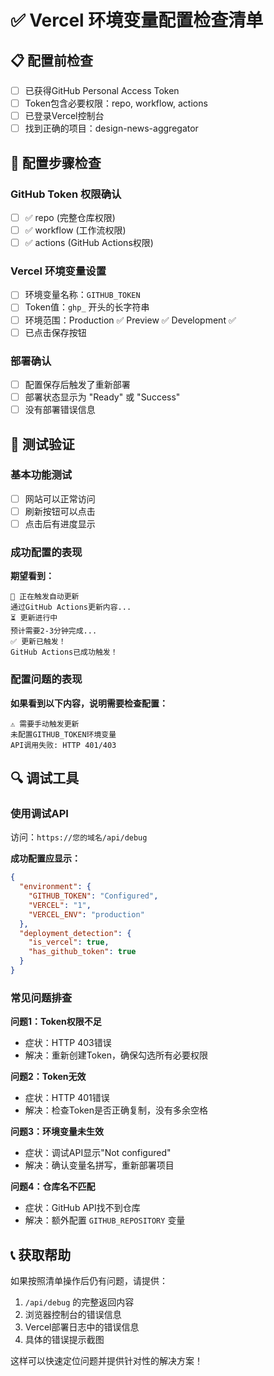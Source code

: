 # ✅ Vercel 环境变量配置检查清单

## 📋 配置前检查

- [ ] 已获得GitHub Personal Access Token
- [ ] Token包含必要权限：repo, workflow, actions
- [ ] 已登录Vercel控制台
- [ ] 找到正确的项目：design-news-aggregator

## 🔧 配置步骤检查

### GitHub Token 权限确认
- [ ] ✅ repo (完整仓库权限)
- [ ] ✅ workflow (工作流权限)  
- [ ] ✅ actions (GitHub Actions权限)

### Vercel 环境变量设置
- [ ] 环境变量名称：`GITHUB_TOKEN`
- [ ] Token值：`ghp_` 开头的长字符串
- [ ] 环境范围：Production ✅ Preview ✅ Development ✅
- [ ] 已点击保存按钮

### 部署确认
- [ ] 配置保存后触发了重新部署
- [ ] 部署状态显示为 "Ready" 或 "Success"
- [ ] 没有部署错误信息

## 🧪 测试验证

### 基本功能测试
- [ ] 网站可以正常访问
- [ ] 刷新按钮可以点击
- [ ] 点击后有进度显示

### 成功配置的表现
**期望看到：**
```
🚀 正在触发自动更新
通过GitHub Actions更新内容...
⏳ 更新进行中
预计需要2-3分钟完成...
✅ 更新已触发！
GitHub Actions已成功触发！
```

### 配置问题的表现
**如果看到以下内容，说明需要检查配置：**
```
⚠️ 需要手动触发更新
未配置GITHUB_TOKEN环境变量
API调用失败: HTTP 401/403
```

## 🔍 调试工具

### 使用调试API
访问：`https://您的域名/api/debug`

**成功配置应显示：**
```json
{
  "environment": {
    "GITHUB_TOKEN": "Configured",
    "VERCEL": "1",
    "VERCEL_ENV": "production"
  },
  "deployment_detection": {
    "is_vercel": true,
    "has_github_token": true
  }
}
```

### 常见问题排查

**问题1：Token权限不足**
- 症状：HTTP 403错误
- 解决：重新创建Token，确保勾选所有必要权限

**问题2：Token无效**  
- 症状：HTTP 401错误
- 解决：检查Token是否正确复制，没有多余空格

**问题3：环境变量未生效**
- 症状：调试API显示"Not configured"
- 解决：确认变量名拼写，重新部署项目

**问题4：仓库名不匹配**
- 症状：GitHub API找不到仓库
- 解决：额外配置 `GITHUB_REPOSITORY` 变量

## 📞 获取帮助

如果按照清单操作后仍有问题，请提供：
1. `/api/debug` 的完整返回内容
2. 浏览器控制台的错误信息
3. Vercel部署日志中的错误信息
4. 具体的错误提示截图

这样可以快速定位问题并提供针对性的解决方案！
